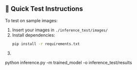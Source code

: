 ## 🚀 Quick Test Instructions

To test on sample images:

1. Insert your images in `./inference_test/images/`
2. Install dependencies:
   ```bash
   pip install -r requirements.txt
3.
   ```bash
  python inference.py -m trained_model -o inference_test/results
